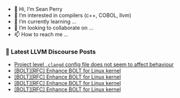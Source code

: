- 👋 Hi, I’m Sean Perry
- 👀 I’m interested in compilers (c++, COBOL, llvm)
- 🌱 I’m currently learning ...
- 💞️ I’m looking to collaborate on ...
- 📫 How to reach me ...

<!---
s66perry/s66perry is a ✨ special ✨ repository because its `README.md` (this file) appears on your GitHub profile.
You can click the Preview link to take a look at your changes.
--->
### 📕 Latest LLVM Discourse Posts

<!-- DISCOURSE-LLVM:START -->
- [Project level `.clangd` config file does not seem to affect behaviour](https://discourse.llvm.org/t/project-level-clangd-config-file-does-not-seem-to-affect-behaviour/84203#post_7)
- [[BOLT][RFC] Enhance BOLT for Linux kernel](https://discourse.llvm.org/t/bolt-rfc-enhance-bolt-for-linux-kernel/84157#post_9)
- [[BOLT][RFC] Enhance BOLT for Linux kernel](https://discourse.llvm.org/t/bolt-rfc-enhance-bolt-for-linux-kernel/84157#post_8)
- [[BOLT][RFC] Enhance BOLT for Linux kernel](https://discourse.llvm.org/t/bolt-rfc-enhance-bolt-for-linux-kernel/84157#post_7)
- [[BOLT][RFC] Enhance BOLT for Linux kernel](https://discourse.llvm.org/t/bolt-rfc-enhance-bolt-for-linux-kernel/84157#post_6)
<!-- DISCOURSE-LLVM:END -->
